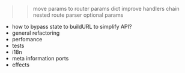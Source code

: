 >> move params to router
>> params dict
>> improve handlers chain
>> nested route parser
>> optional params
- how to bypass state to buildURL to simplify API?
- general refactoring
- perfomance
- tests
- i18n
- meta information ports
- effects

